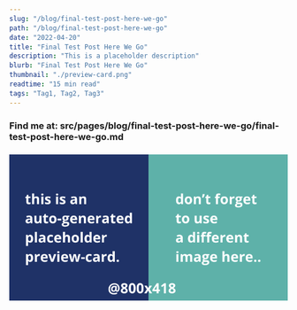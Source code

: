 ```yaml
---
slug: "/blog/final-test-post-here-we-go"
path: "/blog/final-test-post-here-we-go"
date: "2022-04-20"
title: "Final Test Post Here We Go"
description: "This is a placeholder description"
blurb: "Final Test Post Here We Go"
thumbnail: "./preview-card.png"
readtime: "15 min read"
tags: "Tag1, Tag2, Tag3"
---
```


### Find me at: src/pages/blog/final-test-post-here-we-go/final-test-post-here-we-go.md

###

![alt](./preview-card.png)
